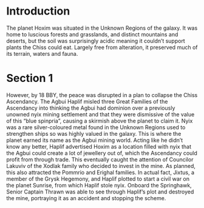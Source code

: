 # Introduction

The planet Hoxim was situated in the Unknown Regions of the galaxy.
It was home to luscious forests and grasslands, and distinct mountains and deserts, but the soil was surprisingly acidic meaning it couldn’t support plants the Chiss could eat.
Largely free from alteration, it preserved much of its terrain, waters and fauna.

# Section 1

However, by 18 BBY, the peace was disrupted in a plan to collapse the Chiss Ascendancy.
The Agbui Haplif misled three Great Families of the Ascendancy into thinking the Agbui had dominion over a previously unowned nyix mining settlement and that they were dismissive of the value of this “blue spinpria”, causing a skirmish above the planet to claim it.
Nyix was a rare silver-coloured metal found in the Unknown Regions used to strengthen ships so was highly valued in the galaxy.
This is where the planet earned its name as the Agbui mining world.
Acting like he didn’t know any better, Haplif advertised Hoxim as a location filled with nyix that the Agbui could create a lot of jewellery out of, which the Ascendancy could profit from through trade.
This eventually caught the attention of Councilor Lakuviv of the Xodlak family who decided to invest in the mine.
As planned, this also attracted the Pommrio and Erighal families.
In actual fact, Jixtus, a member of the Grysk Hegemony, and Haplif plotted to start a civil war on the planet Sunrise, from which Haplif stole nyix.
Onboard the Springhawk, Senior Captain Thrawn was able to see through Haplif’s plot and destroyed the mine, portraying it as an accident and stopping the scheme.
